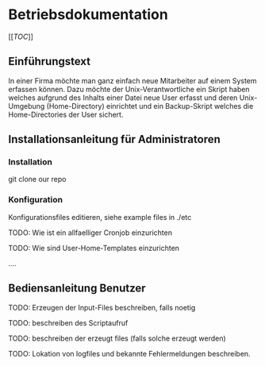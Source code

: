 # Betriebsdokumentation
[[_TOC_]]
## Einführungstext 

In einer Firma möchte man ganz einfach neue Mitarbeiter auf einem System erfassen können. Dazu möchte der Unix-Verantwortliche ein Skript haben welches aufgrund des Inhalts einer Datei neue User erfasst und deren Unix-Umgebung (Home-Directory) einrichtet und ein Backup-Skript welches die Home-Directories der User sichert.
## Installationsanleitung für Administratoren

### Installation

git clone our repo

### Konfiguration

Konfigurationsfiles editieren, siehe example files in ./etc

TODO: Wie ist ein allfaelliger Cronjob einzurichten

TODO: Wie sind User-Home-Templates einzurichten

....

## Bediensanleitung Benutzer

TODO: Erzeugen der Input-Files beschreiben, falls noetig

TODO: beschreiben des Scriptaufruf

TODO: beschreiben der erzeugt files (falls solche erzeugt werden)

TODO: Lokation von logfiles und bekannte Fehlermeldungen beschreiben.

